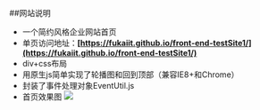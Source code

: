 ##网站说明
* 一个简约风格企业网站首页
* 单页访问地址：**[https://fukaiit.github.io/front-end-testSite1/](https://fukaiit.github.io/front-end-testSite1/)**
* div+css布局
* 用原生js简单实现了轮播图和回到顶部（兼容IE8+和Chrome）
* 封装了事件处理对象EventUtil.js
* 首页效果图
![](http://i.imgur.com/Itnilba.png)